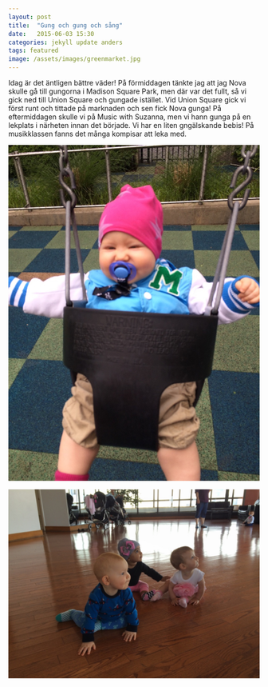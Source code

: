 ```yaml
---
layout: post
title:  "Gung och gung och sång"
date:   2015-06-03 15:30
categories: jekyll update anders
tags: featured
image: /assets/images/greenmarket.jpg
---
```

Idag är det äntligen bättre väder! På förmiddagen tänkte jag att jag Nova skulle gå till gungorna i Madison Square Park, men där var det fullt, så vi gick ned till Union Square och gungade istället. Vid Union Square gick vi först runt och tittade på marknaden och sen fick Nova gunga! På eftermiddagen skulle vi på Music with Suzanna, men vi hann gunga på en lekplats i närheten innan det började. Vi har en liten gngälskande bebis! På musikklassen fanns det många kompisar att leka med. 

![](/assets/images/gungunion.jpg)

![](/assets/images/kompisar.jpg)




